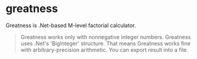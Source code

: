 # greatness
Greatness is .Net-based M-level factorial calculator. 
>Greatness works only with nonnegative integer numbers.
>Greatness uses .Net's 'BigInteger' structure. That means Greatness works fine with arbitrary-precision arithmetic.
>You can export result into a file.
